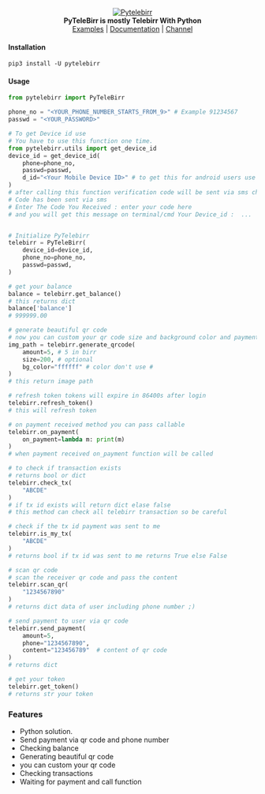 <p align="center">
<a href="https://github.com/telebirrapi/pytelebirr">
<img src="https://raw.githubusercontent.com/TeleBirrApi/PyTeleBirr/main/.github/images/telebirrapi.png" alt="Pytelebirr">
</a>
<br>
<b>PyTeleBirr is mostly Telebirr With Python</b>
<br>
<a href="https://github.com/telebirrapi/pytelebirr/tree/main/examples">
Examples</a>
 | 
<a href="https://telebirrapi.github.io/PyTeleBirr/">
Documentation</a>
 | 
<a href="https://t.me/PyTeleBirr">  
Channel</a>


#### Installation

`pip3 install -U pytelebirr`

#### Usage

````python
from pytelebirr import PyTeleBirr

phone_no = "<YOUR_PHONE_NUMBER_STARTS_FROM_9>" # Example 91234567
passwd = "<YOUR_PASSWORD>"

# To get Device id use 
# You have to use this function one time.
from pytelebirr.utils import get_device_id
device_id = get_device_id(
    phone=phone_no,
    passwd=passwd,
    d_id="<Your Mobile Device ID>" # to get this for android users use device id app for iphone users ¯\_(ツ)_/¯
)
# after calling this function verification code will be sent via sms check 127
# Code has been sent via sms
# Enter The Code You Received : enter your code here
# and you will get this message on terminal/cmd Your Device_id :  ...


# Initialize PyTelebirr
telebirr = PyTeleBirr(
    device_id=device_id,
    phone_no=phone_no,
    passwd=passwd,
)

# get your balance
balance = telebirr.get_balance()
# this returns dict
balance['balance']
# 999999.00

# generate beautiful qr code
# now you can custom your qr code size and background color and payment amount
img_path = telebirr.generate_qrcode(
    amount=5, # 5 in birr
    size=200, # optional
    bg_color="ffffff" # color don't use #
)
# this return image path 

# refresh token tokens will expire in 86400s after login
telebirr.refresh_token()
# this will refresh token

# on payment received method you can pass callable
telebirr.on_payment(
    on_payment=lambda m: print(m)
)
# when payment received on_payment function will be called

# to check if transaction exists
# returns bool or dict
telebirr.check_tx(
    "ABCDE"
)
# if tx id exists will return dict elase false
# this method can check all telebirr transaction so be careful

# check if the tx id payment was sent to me
telebirr.is_my_tx(
    "ABCDE"
)
# returns bool if tx id was sent to me returns True else False

# scan qr code
# scan the receiver qr code and pass the content 
telebirr.scan_qr(
    "1234567890"
)
# returns dict data of user including phone number ;)

# send payment to user via qr code
telebirr.send_payment(
    amount=5,
    phone="1234567890",
    content="123456789"  # content of qr code
)
# returns dict

# get your token
telebirr.get_token()
# returns str your token

````

### Features
- Python solution.
- Send payment via qr code and phone number
- Checking balance
- Generating beautiful qr code
- you can custom your qr code 
- Checking transactions
- Waiting for payment and call function
